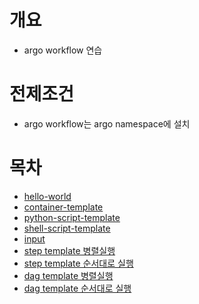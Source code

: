 # 개요
* argo workflow 연습

# 전제조건
* argo workflow는 argo namespace에 설치

# 목차
* [hello-world](./hello-world.yaml)
* [container-template](./container-template.yaml)
* [python-script-template](./python-script-template.yaml)
* [shell-script-template](./shell-script-template.yaml)
* [input](./input-shell-script.yaml)
* [step template 병렬실행](./step-parallel-template.yaml)
* [step template 순서대로 실행](./step-sequence-template.yaml)
* [dag template 병렬실행](./dag-parallel-template.yaml)
* [dag template 순서대로 실행](./dag-sequence-template.yaml)